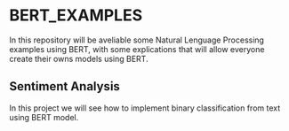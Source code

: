 # BERT_EXAMPLES

In this repository will be aveliable some Natural Lenguage Processing examples using BERT, with some explications that will allow everyone create their owns models using BERT.

## Sentiment Analysis

In this project we will see how to implement binary classification from text using BERT model. 
